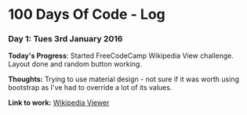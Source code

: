 # 100 Days Of Code - Log

### Day 1: Tues 3rd January 2016

**Today's Progress**: Started FreeCodeCamp Wikipedia View challenge. Layout done and random button working.

**Thoughts:** Trying to use material design - not sure if it was worth using bootstrap as I've had to override a lot of its values.

**Link to work:** [Wikipedia Viewer](http://codepen.io/christie/full/dNyZMN/)

<!--- ### Day 0: February 30, 2016 (Example 2)
##### (delete me or comment me out)

**Today's Progress**: Fixed CSS, worked on canvas functionality for the app.

**Thoughts**: I really struggled with CSS, but, overall, I feel like I am slowly getting better at it. Canvas is still new for me, but I managed to figure out some basic functionality.

**Link(s) to work**: [Calculator App](http://www.example.com)


### Day 1: June 27, Monday

**Today's Progress**: I've gone through many exercises on FreeCodeCamp.

**Thoughts** I've recently started coding, and it's a great feeling when I finally solve an algorithm challenge after a lot of attempts and hours spent.

**Link(s) to work**
1. [Find the Longest Word in a String](https://www.freecodecamp.com/challenges/find-the-longest-word-in-a-string)
2. [Title Case a Sentence](https://www.freecodecamp.com/challenges/title-case-a-sentence) --->
